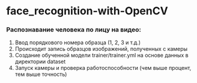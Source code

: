 # face_recognition-with-OpenCV
### Распознавание человека по лицу на видео:
1. Ввод порядкового номера образца (1, 2, 3 и т.д.)
2. Происходит запись образцов изображений, полученных с камеры
3. Создание обученной модели trainer/trainer.yml на основе данных в директории dataset
4. Запуск камеры и проверка работоспособности (чем выше процент, тем выше точность)
